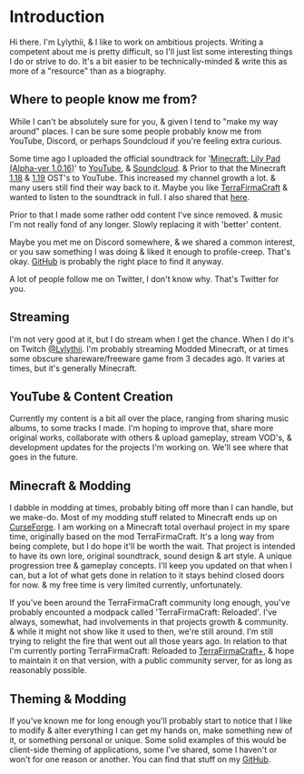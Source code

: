# Introduction
Hi there. I'm Lylythii, & I like to work on ambitious projects.
Writing a competent about me is pretty difficult, so I'll just list some interesting things I do or strive to do.
It's a bit easier to be technically-minded & write this as more of a "resource" than as a biography.

## Where to people know me from?
While I can't be absolutely sure for you, & given I tend to "make my way around" places. I can be sure some people probably know me from YouTube, Discord, or perhaps Soundcloud if you're feeling extra curious.

Some time ago I uploaded the official soundtrack for '[Minecraft: Lily Pad (Alpha-ver 1.0.16)](https://www.youtube.com/channel/UCVWxjZ0nHFYNq7Iv7NiBvzQ)' to [YouTube](https://www.youtube.com/playlist?list=PL3BvUG7U9__lkhbUqYUTR81bqkXsiKeD2), & [Soundcloud](https://soundcloud.com/lylythii/sets/minecraft-alpha-1016-lilypad-ost). & Prior to that the Minecraft [1.18](https://youtu.be/T8FZLbFQAuY) & [1.19](https://youtu.be/9gxhESR1--A) OST's to YouTube.
This increased my channel growth a lot. & many users still find their way back to it.
Maybe you like [TerraFirmaCraft](https://curseforge.com/minecraft/mc-mods/TerraFirmaCraft) & wanted to listen to the soundtrack in full. I also shared that [here](https://youtu.be/QTclcZFbGN4).

Prior to that I made some rather odd content I've since removed. & music I'm not really fond of any longer. Slowly replacing it with 'better' content.

Maybe you met me on Discord somewhere, & we shared a common interest, or you saw something I was doing & liked it enough to profile-creep. That's okay. [GitHub](https://github.com/Lylythii) is probably the right place to find it anyway.

A lot of people follow me on Twitter, I don't know why. That's Twitter for you.

## Streaming
I'm not very good at it, but I do stream when I get the chance. When I do it's on Twitch [@Lylythii](https://twitch.tv/Lylythii). I'm probably streaming Modded Minecraft, or at times some obscure shareware/freeware game from 3 decades ago. It varies at times, but it's generally Minecraft.

## YouTube & Content Creation
Currently my content is a bit all over the place, ranging from sharing music albums, to some tracks I made.
I'm hoping to improve that, share more original works, collaborate with others & upload gameplay, stream VOD's, & development updates for the projects I'm working on.
We'll see where that goes in the future.

## Minecraft & Modding
I dabble in modding at times, probably biting off more than I can handle, but we make-do.
Most of my modding stuff related to Minecraft ends up on [CurseForge](https://curseforge.com/members/lylythii/projects).
I am working on a Minecraft total overhaul project in my spare time, originally based on the mod TerraFirmaCraft. It's a long way from being complete, but I do hope it'll be worth the wait.
That project is intended to have its own lore, original soundtrack, sound design & art style. A unique progression tree & gameplay concepts.
I'll keep you updated on that when I can, but a lot of what gets done in relation to it stays behind closed doors for now. & my free time is very limited currently, unfortunately.

If you've been around the TerraFirmaCraft community long enough, you've probably encounted a modpack called 'TerraFirmaCraft: Reloaded'.
I've always, somewhat, had involvements in that projects growth & community. & while it might not show like it used to then, we're still around.
I'm still trying to relight the fire that went out all those years ago.
In relation to that I'm currently porting TerraFirmaCraft: Reloaded to [TerraFirmaCraft+](https://cursforge.com/minecraft/mc-mods/tfcplus), & hope to maintain it on that version, with a public community server, for as long as reasonably possible.

## Theming & Modding
If you've known me for long enough you'll probably start to notice that I like to modify & alter everything I can get my hands on, make something new of it, or something personal or unique.
Some solid examples of this would be client-side theming of applications, some I've shared, some I haven't or won't for one reason or another.
You can find that stuff on my [GitHub](https://github.com/Lylythii).

